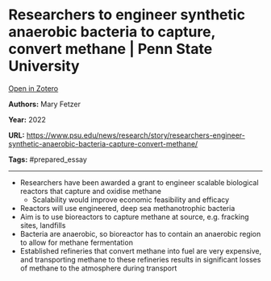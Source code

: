 # Researchers to engineer synthetic anaerobic bacteria to capture, convert methane | Penn State University
[Open in Zotero](zotero://select/items/@Fetzer_2022)

**Authors:** Mary Fetzer

**Year:** 2022

**URL:** https://www.psu.edu/news/research/story/researchers-engineer-synthetic-anaerobic-bacteria-capture-convert-methane/

**Tags:** #prepared_essay 

---
- Researchers have been awarded a grant to engineer scalable biological reactors that capture and oxidise methane 
	- Scalability would improve economic feasibility and efficacy 
- Reactors will use engineered, deep sea methanotrophic bacteria 
- Aim is to use bioreactors to capture methane at source, e.g. fracking sites, landfills
- Bacteria are anaerobic, so bioreactor has to contain an anaerobic region to allow for methane fermentation 
- Established refineries that convert methane into fuel are very expensive, and transporting methane to these refineries results in significant losses of methane to the atmosphere during transport 